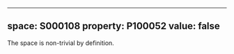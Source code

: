   ---
  space: S000108
  property: P100052
  value: false
  ---
  
  The space is non-trivial by definition.

